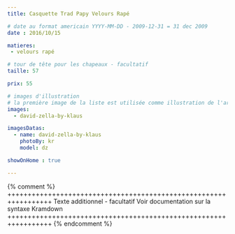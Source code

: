 ```yaml
---
title: Casquette Trad Papy Velours Rapé

# date au format americain YYYY-MM-DD - 2009-12-31 = 31 dec 2009
date : 2016/10/15

matieres:
 - velours rapé

# tour de tête pour les chapeaux - facultatif
taille: 57

prix: 55

# images d'illustration
# la première image de la liste est utilisée comme illustration de l'article dans les pages de listing.
images:
  - david-zella-by-klaus

imagesDatas:
  - name: david-zella-by-klaus
    photoBy: kr
    model: dz

showOnHome : true

---
```

{% comment %} +++++++++++++++++++++++++++++++++++++++++++++++++++++++++++++++++
              Texte additionnel - facultatif
              Voir documentation sur la syntaxe Kramdown
+++++++++++++++++++++++++++++++++++++++++++++++++++++++++++++++++ {% endcomment %}
